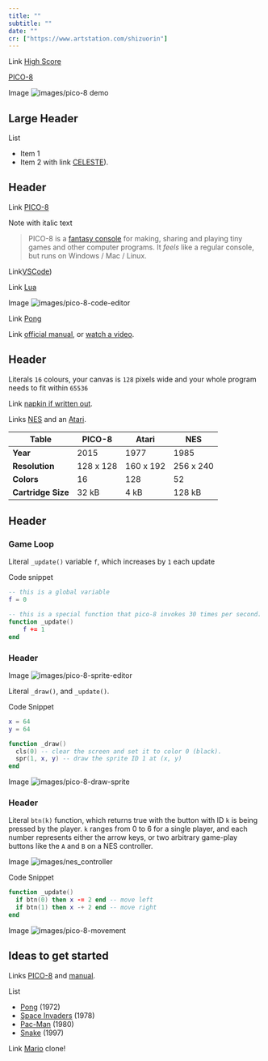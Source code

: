 ```yaml
---
title: ""
subtitle: ""
date: ""
cr: ["https://www.artstation.com/shizuorin"]
---
```


Link [High Score](https://www.youtube.com/watch?v=B4jopG1wX88) 

 [PICO-8](https://www.lexaloffle.com/pico-8.php) 


Image ![images/pico-8 demo](/images/blog/jelpi_demo.gif)

## Large Header

List

- Item 1
- Item 2 with link [CELESTE](<https://en.wikipedia.org/wiki/Celeste_(video_game)>)).


## Header

Link [PICO-8](https://www.lexaloffle.com/pico-8.php)

Note with italic text
> PICO-8 is a [fantasy console](https://www.lexaloffle.com/pico-8.php?page=faq) for making, sharing and playing tiny games and other computer programs. It _feels_ like a regular console, but runs on Windows / Mac / Linux.

Link[VSCode](https://code.visualstudio.com/))

Link [Lua](https://www.lua.org/)

Image ![images/pico-8-code-editor](/images/blog/pico-8-code-editor.png)

Link [Pong](https://en.wikipedia.org/wiki/Pong) 

Link [official manual](https://www.lexaloffle.com/pico-8.php?page=manual), or [watch a video](https://www.youtube.com/watch?v=K5RXMuH54iw).

## Header

Literals  `16` colours, your canvas is `128` pixels wide and your whole program needs to fit within `65536` 

Link [napkin if written out](https://www.lexaloffle.com/bbs/files/16585/PICO-8_Cheat-Sheet_0-9-2.png).

Links [NES](https://en.wikipedia.org/wiki/Nintendo_Entertainment_System) and an [Atari](https://en.wikipedia.org/wiki/Atari).

|  Table             | PICO-8    | Atari     | NES       |
| ------------------ | --------- | --------- | --------- |
| **Year**           | 2015      | 1977      | 1985      |
| **Resolution**     | 128 x 128 | 160 x 192 | 256 x 240 |
| **Colors**         | 16        | 128       | 52        |
| **Cartridge Size** | 32 kB     | 4 kB      | 128 kB    |

## Header



### Game Loop

Literal `_update()`  variable `f`, which increases by `1` each update

Code snippet
```lua
-- this is a global variable
f = 0

-- this is a special function that pico-8 invokes 30 times per second.
function _update()
    f += 1
end
```

### Header

Image ![images/pico-8-sprite-editor](/images/blog/pico-8-sprite-editor.png)

Literal `_draw()`, and `_update()`.

Code Snippet
```lua
x = 64
y = 64

function _draw()
  cls(0) -- clear the screen and set it to color 0 (black).
  spr(1, x, y) -- draw the sprite ID 1 at (x, y)
end
```



Image ![images/pico-8-draw-sprite](/images/blog/pico-8-draw-sprite.png)

### Header

Literal `btn(k)` function, which returns true with the button with ID `k` is being pressed by the player. `k` ranges from 0 to 6 for a single player, and each number represents either the arrow keys, or two arbitrary game-play buttons like the `A` and `B` on a NES controller.

Image ![images/nes_controller](/images/blog/classic_nes_controller.jpg)

Code Snippet
```lua
function _update()
  if btn(0) then x -= 2 end -- move left
  if btn(1) then x -+ 2 end -- move right
end
```

Image ![images/pico-8-movement](/images/blog/pico-8-movement.gif)

## Ideas to get started

Links [PICO-8](https://www.lexaloffle.com/pico-8.php) and [manual](https://www.lexaloffle.com/pico-8.php?page=manual).

List

- [Pong](https://en.wikipedia.org/wiki/Pong) (1972)
- [Space Invaders](https://en.wikipedia.org/wiki/Space_Invaders) (1978)
- [Pac-Man](https://en.wikipedia.org/wiki/Pac-Man) (1980)
- [Snake](<https://en.wikipedia.org/wiki/Snake_(video_game_genre)>) (1997)

Link [Mario](https://en.wikipedia.org/wiki/Super_Mario_Bros.) clone!
